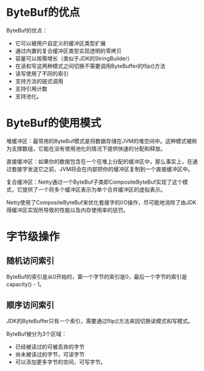 # ByteBuf的优点
ByteBuf的优点：
- 它可以被用户自定义的缓冲区类型扩展
- 通过内置的复合缓冲区类型实现透明的零拷贝
- 容量可以按需增长（类似于JDK的StringBuilder）
- 在读和写这两种模式之间切换不需要调用ByteBuffer的flip()方法
- 读写使用了不同的索引
- 支持方法的链式调用
- 支持引用计数
- 支持池化。

# ByteBuf的使用模式
堆缓冲区：最常用的ByteBuf模式是将数据存储在JVM的堆空间中。这种模式被称为支撑数组，它能在没有使用池化的情况下提供快速的分配和释放。

直接缓冲区：如果你的数据包含在一个在堆上分配的缓冲区中，那么事实上，在通过套接字发送它之前，JVM将会在内部把你的缓冲区复制到一个直接缓冲区中。

复合缓冲区：Netty通过一个ByteBuf子类即CompositeByteBuf实现了这个模式，它提供了一个将多个缓冲区表示为单个合并缓冲区的虚拟表示。

Netty使用了CompositeByteBuf来优化套接字的I/O操作，尽可能地消除了由JDK得缓冲区实现所导致的性能以及内存使用率的惩罚。

# 字节级操作
## 随机访问索引
ByteBuf的索引是从0开始的，第一个字节的索引是0，最后一个字节的索引是capacity() - 1。

## 顺序访问索引
JDK的ByteBuffer只有一个索引，需要通过flip()方法来回切换读模式和写模式。

ByteBuf被分为3个区域：
- 已经被读过的可被丢弃的字节
- 尚未被读过的字节，可读字节
- 可以添加更多字节的空间，可写字节。

